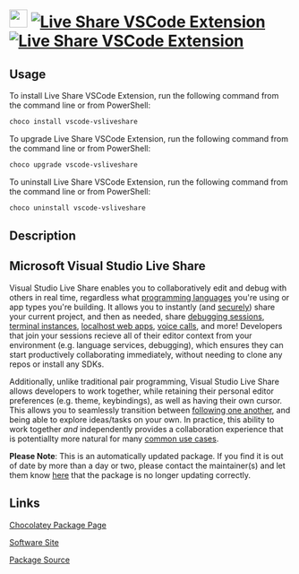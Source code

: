 ﻿# <img src="https://cdn.jsdelivr.net/gh/mkevenaar/chocolatey-packages@45b6442b0d0c415ad584853927c001eb20301f04/icons/vscode-vsliveshare.png" width="32" height="32"/> [![Live Share VSCode Extension](https://img.shields.io/chocolatey/v/vscode-vsliveshare.svg?label=Live+Share+VSCode+Extension)](https://community.chocolatey.org/packages/vscode-vsliveshare) [![Live Share VSCode Extension](https://img.shields.io/chocolatey/dt/vscode-vsliveshare.svg)](https://community.chocolatey.org/packages/vscode-vsliveshare)

## Usage

To install Live Share VSCode Extension, run the following command from the command line or from PowerShell:

```powershell
choco install vscode-vsliveshare
```

To upgrade Live Share VSCode Extension, run the following command from the command line or from PowerShell:

```powershell
choco upgrade vscode-vsliveshare
```

To uninstall Live Share VSCode Extension, run the following command from the command line or from PowerShell:

```powershell
choco uninstall vscode-vsliveshare
```

## Description

## Microsoft Visual Studio Live Share

Visual Studio Live Share enables you to collaboratively edit and debug with others in real time, regardless what [programming languages](https://docs.microsoft.com/en-us/visualstudio/liveshare/reference/platform-support#visual-studio-code) you're using or app types you're building. It allows you to instantly (and [securely](https://docs.microsoft.com/en-us/visualstudio/liveshare/reference/security)) share your current project, and then as needed, share [debugging sessions](https://docs.microsoft.com/en-us/visualstudio/liveshare/use/vscode#co-debugging), [terminal instances](https://docs.microsoft.com/en-us/visualstudio/liveshare/use/vscode#share-a-terminal), [localhost web apps](https://docs.microsoft.com/en-us/visualstudio/liveshare/use/vscode#share-a-server), [voice calls](https://aka.ms/vsls-audio), and more! Developers that join your sessions recieve all of their editor context from your environment (e.g. language services, debugging), which ensures they can start productively collaborating immediately, without needing to clone any repos or install any SDKs.

Additionally, unlike traditional pair programming, Visual Studio Live Share allows developers to work together, while retaining their personal editor preferences (e.g. theme, keybindings), as well as having their own cursor. This allows you to seamlessly transition between [following one another](https://docs.microsoft.com/en-us/visualstudio/liveshare/use/vscode#following), and being able to explore ideas/tasks on your own. In practice, this ability to work together _and_ independently provides a collaboration experience that is potentiallty more natural for many [common use cases](https://docs.microsoft.com/en-us/visualstudio/liveshare/reference/use-cases).

**Please Note**: This is an automatically updated package. If you find it is
out of date by more than a day or two, please contact the maintainer(s) and
let them know [here](https://github.com/mkevenaar/chocolatey-packages/issues) that the package is no longer updating correctly.


## Links

[Chocolatey Package Page](https://community.chocolatey.org/packages/vscode-vsliveshare)

[Software Site](https://marketplace.visualstudio.com/items?itemName=ms-vsliveshare.vsliveshare)

[Package Source](https://github.com/mkevenaar/chocolatey-packages/tree/master/automatic/vscode-vsliveshare)

